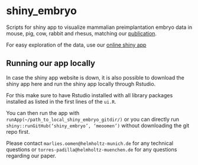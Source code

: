 # shiny_embryo
Scripts for shiny app to visualize mammalian preimplantation embryo data in mouse, pig, cow, rabbit and rhesus, matching our [publication](https://www.cell.com/cell/fulltext/S0092-8674(24)01426-0). 

For easy exploration of the data, use our [online shiny app](https://embryo.helmholtz-munich.de/shiny_embryo/) 

## Running our app locally
In case the shiny app website is down, it is also possible to download the shiny app here and run the shiny app locally through Rstudio. 

For this make sure to have Rstudio installed with all library packages installed as listed in the first lines of the `ui.R`. 

You can then run the app with `runApp(~/path_to_local_shiny_embryo_gitdir/)` or you can directly run `shiny::runGitHub(‘shiny_embryo’, ‘meoomen’)` without downloading the git repo first. 

Please contact `marlies.oomen@helmholtz-munich.de` for any technical questions or `torres-padilla@helmholtz-muenchen.de` for any questions regarding our paper.  

